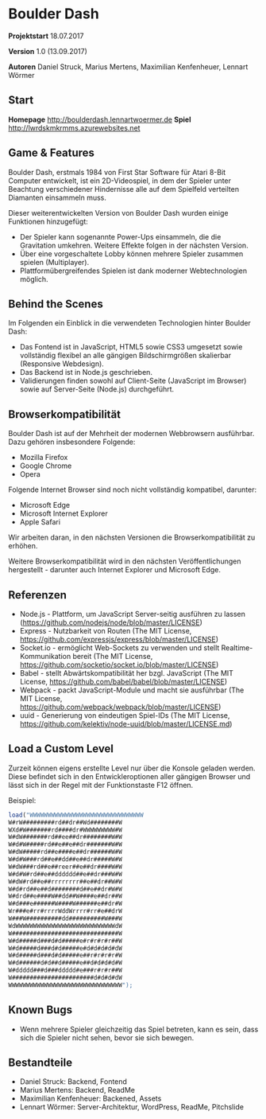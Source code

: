 # Boulder Dash

**Projektstart** 18.07.2017

**Version** 1.0 (13.09.2017)

**Autoren** Daniel Struck, Marius Mertens, Maximilian Kenfenheuer, Lennart Wörmer

## Start

**Homepage** http://boulderdash.lennartwoermer.de
**Spiel** http://lwrdskmkrmms.azurewebsites.net

## Game & Features

Boulder Dash, erstmals 1984 von First Star Software für Atari 8-Bit Computer entwickelt, ist ein 2D-Videospiel, in dem der Spieler unter Beachtung verschiedener Hindernisse alle auf dem Spielfeld verteilten Diamanten einsammeln muss.

Dieser weiterentwickelten Version von Boulder Dash wurden einige Funktionen hinzugefügt:

* Der Spieler kann sogenannte Power-Ups einsammeln, die die Gravitation umkehren. Weitere Effekte folgen in der nächsten Version.
* Über eine vorgeschaltete Lobby können mehrere Spieler zusammen spielen (Multiplayer).
* Plattformübergreifendes Spielen ist dank moderner Webtechnologien möglich.

## Behind the Scenes

Im Folgenden ein Einblick in die verwendeten Technologien hinter Boulder Dash:

* Das Fontend ist in JavaScript, HTML5 sowie CSS3 umgesetzt sowie vollständig flexibel an alle gängigen  Bildschirmgrößen skalierbar (Responsive Webdesign).
* Das Backend ist in Node.js geschrieben.
* Validierungen finden sowohl auf Client-Seite (JavaScript im Browser) sowie auf Server-Seite (Node.js) durchgeführt.

## Browserkompatibilität

Boulder Dash ist auf der Mehrheit der modernen Webbrowsern ausführbar. Dazu gehören insbesondere Folgende:

* Mozilla Firefox
* Google Chrome
* Opera

Folgende Internet Browser sind noch nicht vollständig kompatibel, darunter:

* Microsoft Edge
* Microsoft Internet Explorer
* Apple Safari

Wir arbeiten daran, in den nächsten Versionen die Browserkompatibilität zu erhöhen.

Weitere Browserkompatibilität wird in den nächsten Veröffentlichungen hergestellt - darunter auch Internet Explorer und Microsoft Edge.

## Referenzen

* Node.js - Plattform, um JavaScript Server-seitig ausführen zu lassen (https://github.com/nodejs/node/blob/master/LICENSE)
* Express - Nutzbarkeit von Routen (The MIT License, https://github.com/expressjs/express/blob/master/LICENSE)
* Socket.io - ermöglicht Web-Sockets zu verwenden und stellt Realtime-Kommunikation bereit (The MIT License, https://github.com/socketio/socket.io/blob/master/LICENSE)
* Babel - stellt Abwärtskompatibilität her bzgl. JavaScript (The MIT License, https://github.com/babel/babel/blob/master/LICENSE)
* Webpack - packt JavaScript-Module und macht sie ausführbar (The MIT License, https://github.com/webpack/webpack/blob/master/LICENSE)
* uuid - Generierung von eindeutigen Spiel-IDs (The MIT License, https://github.com/kelektiv/node-uuid/blob/master/LICENSE.md)

## Load a Custom Level

Zurzeit können eigens erstellte Level nur über die Konsole geladen werden. Diese befindet sich in den Entwickleroptionen aller gängigen Browser und lässt sich in der Regel mit der Funktionstaste F12 öffnen.

Beispiel:

```javascript
load("WWWWWWWWWWWWWWWWWWWWWWWWWWWWWWWW
W#rW#########rd##dr##Wd########W
WXd#W#######rd####dr#WWWWWWWWW#W
W#dW#######rd##ee##dr########W#W
W#d#W#####rd##e##e##dr#######W#W
W#dW#####rd##e####e##dr######W#W
W#d#W###rd##e##dd##e##dr#####W#W
W#dW###rd##e##reer##e##dr####W#W
W#d#W#rd##e##dddddd##e##dr###W#W
W#dW#rd##e##rrrrrrrr##e##dr##W#W
W#d#rd##e##d########d##e##dr#W#W
W#drd##e####W##dd##W####e##dr##W
W#d###e######W####W######e##dr#W
Wr###e#rr#rrrrWddWrrrr#rr#e##drW
W###W##########dd##########W###W
WdWWWWWWWWWWWWWWWWWWWWWWWWWWWWdW
W##############################W
W#d#####d###d#d#####e#r#r#r#r##W
W#d#####d###d#d#####e#d#d#d#d#dW
W#d#####d###d#d#####e##r#r#r#r#W
W#d######d#d##d#####e##d#d#d#d#W
W#ddddd###d###ddddd#e###r#r#r##W
W#######################d#d#d#dW
WWWWWWWWWWWWWWWWWWWWWWWWWWWWWWWW");
```

## Known Bugs

* Wenn mehrere Spieler gleichzeitig das Spiel betreten, kann es sein, dass sich die Spieler nicht sehen, bevor sie sich bewegen.

## Bestandteile

* Daniel Struck: Backend, Fontend
* Marius Mertens: Backend, ReadMe
* Maximilian Kenfenheuer: Backened, Assets
* Lennart Wörmer: Server-Architektur, WordPress, ReadMe, Pitchslide
